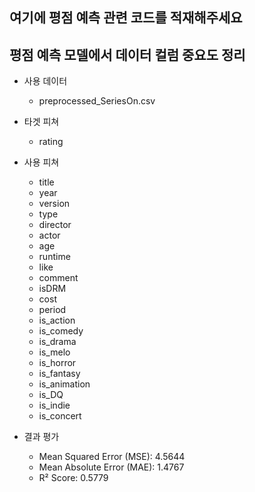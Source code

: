 ## 여기에 평점 예측 관련 코드를 적재해주세요

## 평점 예측 모델에서 데이터 컬럼 중요도 정리
 - 사용 데이터
   - preprocessed_SeriesOn.csv
 
 - 타겟 피쳐
   - rating

 - 사용 피쳐
   - title
   - year
   - version
   - type
   - director
   - actor
   - age
   - runtime
   - like
   - comment
   - isDRM
   - cost
   - period
   - is_action
   - is_comedy
   - is_drama
   - is_melo
   - is_horror
   - is_fantasy
   - is_animation
   - is_DQ
   - is_indie
   - is_concert
	
 - 결과 평가
   - Mean Squared Error (MSE): 4.5644
   - Mean Absolute Error (MAE): 1.4767
   - R² Score: 0.5779
